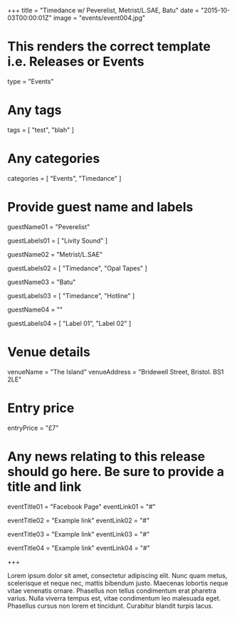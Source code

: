 +++
title = "Timedance w/ Peverelist, Metrist/L.SAE, Batu"
date = "2015-10-03T00:00:01Z"
image = "events/event004.jpg"

# This renders the correct template i.e. Releases or Events
type = "Events"

# Any tags
tags = [ 
	"test", 
	"blah" 
]

# Any categories
categories = [
  "Events",
  "Timedance"
]

# Provide guest name and labels
guestName01 = "Peverelist"

guestLabels01 = [
	"Livity Sound"
]

guestName02 = "Metrist/L.SAE"

guestLabels02 = [
	"Timedance",
	"Opal Tapes"
]

guestName03 = "Batu"

guestLabels03 = [
	"Timedance",
	"Hotline"
]

guestName04 = ""

guestLabels04 = [
	"Label 01",
	"Label 02"
]

# Venue details
venueName = "The Island"
venueAddress = "Bridewell Street, Bristol. BS1 2LE"

# Entry price
entryPrice = "£7"

# Any news relating to this release should go here. Be sure to provide a title and link
eventTitle01 = "Facebook Page"
eventLink01 = "#"

eventTitle02 = "Example link"
eventLink02 = "#"

eventTitle03 = "Example link"
eventLink03 = "#"

eventTitle04 = "Example link"
eventLink04 = "#"


+++

<!-- Provide a summary/statement below -->
Lorem ipsum dolor sit amet, consectetur adipiscing elit. Nunc quam metus, scelerisque et neque nec, mattis bibendum justo. Maecenas lobortis neque vitae venenatis ornare. Phasellus non tellus condimentum erat pharetra varius. Nulla viverra tempus est, vitae condimentum leo malesuada eget. Phasellus cursus non lorem et tincidunt. Curabitur blandit turpis lacus.